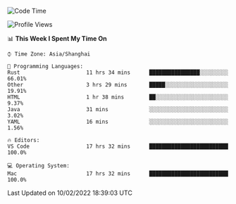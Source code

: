 <!--START_SECTION:waka-->
![Code Time](http://img.shields.io/badge/Code%20Time-986%20hrs%2050%20mins-blue)

![Profile Views](http://img.shields.io/badge/Profile%20Views-44-blue)

📊 **This Week I Spent My Time On** 

```text
⌚︎ Time Zone: Asia/Shanghai

💬 Programming Languages: 
Rust                     11 hrs 34 mins      ████████████████░░░░░░░░░   66.01% 
Other                    3 hrs 29 mins       █████░░░░░░░░░░░░░░░░░░░░   19.91% 
HTML                     1 hr 38 mins        ██░░░░░░░░░░░░░░░░░░░░░░░   9.37% 
Java                     31 mins             ░░░░░░░░░░░░░░░░░░░░░░░░░   3.02% 
YAML                     16 mins             ░░░░░░░░░░░░░░░░░░░░░░░░░   1.56%

🔥 Editors: 
VS Code                  17 hrs 32 mins      █████████████████████████   100.0%

💻 Operating System: 
Mac                      17 hrs 32 mins      █████████████████████████   100.0%

```


 Last Updated on 10/02/2022 18:39:03 UTC
<!--END_SECTION:waka-->
